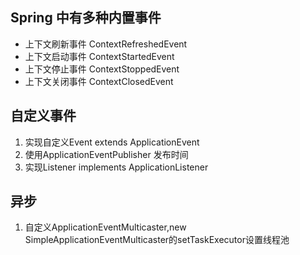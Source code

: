 Spring 中有多种内置事件
- 
- 上下文刷新事件 ContextRefreshedEvent
- 上下文启动事件 ContextStartedEvent
- 上下文停止事件 ContextStoppedEvent
- 上下文关闭事件 ContextClosedEvent

自定义事件
-
1. 实现自定义Event extends ApplicationEvent
2. 使用ApplicationEventPublisher 发布时间
3. 实现Listener implements ApplicationListener

异步
-
1. 自定义ApplicationEventMulticaster,new SimpleApplicationEventMulticaster的setTaskExecutor设置线程池
